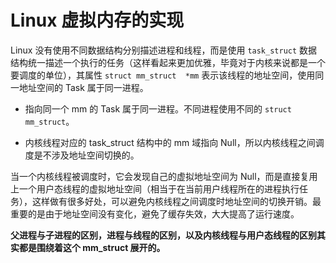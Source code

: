 # Linux 虚拟内存的实现

Linux 没有使用不同数据结构分别描述进程和线程，而是使用 `task_struct` 数据结构统一描述一个执行的任务（这样看起来更加优雅，毕竟对于内核来说都是一个要调度的单位），其属性 `struct mm_struct  *mm` 表示该线程的地址空间，使用同一地址空间的 Task 属于同一进程。

- 指向同一个 mm 的 Task 属于同一进程。不同进程使用不同的 `struct mm_struct`。

- 内核线程对应的 task_struct 结构中的 mm 域指向 Null，所以内核线程之间调度是不涉及地址空间切换的。

当一个内核线程被调度时，它会发现自己的虚拟地址空间为 Null，而是直接复用上一个用户态线程的虚拟地址空间（相当于在当前用户线程所在的进程执行任务），这样做有很多好处，可以避免内核线程之间调度时地址空间的切换开销。最重要的是由于地址空间没有变化，避免了缓存失效，大大提高了运行速度。


**父进程与子进程的区别，进程与线程的区别，以及内核线程与用户态线程的区别其实都是围绕着这个 mm_struct 展开的。**